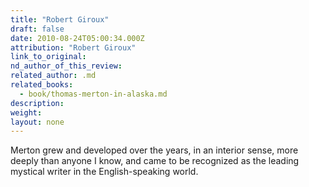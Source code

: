 ```yaml
---
title: "Robert Giroux"
draft: false
date: 2010-08-24T05:00:34.000Z
attribution: "Robert Giroux"
link_to_original:
nd_author_of_this_review:
related_author: .md
related_books:
  - book/thomas-merton-in-alaska.md
description:
weight:
layout: none
---
```

Merton grew and developed over the years, in an interior sense, more deeply than anyone I know, and came to be recognized as the leading mystical writer in the English-speaking world.

